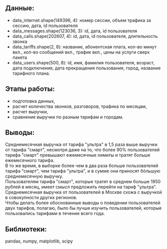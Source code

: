## Данные: 
- data_internet.shape(149396, 4): номер сессии, объем трафика за сессию, дата, id пользователя    
- data_messages.shape(123036, 3): id, дата, id пользователя   
- data_calls.shape(202607, 4): id, дата, id пользователя, длительность звонка
- data_tariffs.shape(2, 8): название, абонентская плата, кол-во минут вкл., кол-во сообщений вкл., трафик вкл., цены на услуги сверх
пакета
- data_users.shape(500, 8): id, имя, фамилия пользователя, возраст, дата подключения, дата прекращения пользования,
город, название тарифного плана.

## Этапы работы:
- подготовка данных,  
- расчет количества звонков, разговоров, трафика по месяцам,
- расчет выручки,
- сравнение выручки по разным тарифам и городам.

## Выводы:  

Среднемесячная выручка от тарифа "ультра" в 1,5 раза выше выручки от тарифа "смарт", несмотря даже на то, что более 90% пользователей тарифа "смарт" превышают ежемесячные лимиты и тратят больше ежемесячного тарифа.  
В то же время, в выборке более чем в два раза больше пользователей тарифа "смарт", чем тарифа "ультра", и в сумме они приносят бóльшую среднемесячную выручку.  
Пользователям тарифа "смарт", которые тратят в среднем больше 1950 рублей в месяц, имеет смысл предложить перейти на тариф "ультра".  
Среднемесячная выручка от пользователей в Москве схожа с выручкой в совокупности других регионов.  
Чтобы делать более обоснованные выводы о поведении пользователей двух тарифов, полагаю, было бы лучше изучить пользователей, которые пользовались тарифами в течение всего года.

## Библиотеки:
pandas, numpy, matplotlib, scipy  
